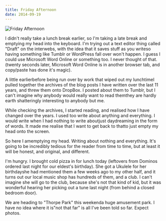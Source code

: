 ```yaml
---
title: Friday Afternoon
date: 2014-09-19
---
```


![Friday Afternoon](https://source.unsplash.com/_nRpqIBM40Q/1600x900)

I didn't really take a lunch break earlier, so I'm taking a late break and emptying my head into the keyboard. I'm trying out a text editor thing called "Draft" on the interwebs, with the idea that it saves stuff as you writeso having something like Tumblr or WordPress fall over won't happen. I guess I could use Microsoft Word Online or something too. I never thought of that.(twenty seconds later, Microsoft Word Online is in another browser tab, and copy/paste has done it's magic).

A little earlierbefore being run over by work that wiped out my lunchtimeI pulled together the archives of the blog posts I have written over the last 11 years, and threw them onto DropBox. I posted about them to Tumblr, but I can't imagine why anybody would really want to read themthey are hardly earth shatteringly interesting to anybody but me.

While checking the archives, I started reading, and realised how I have changed over the years. I used too write about anything and everything. I would write when I had nothing to write aboutjust daydreaming in the form of words. It made me realise that I want to get back to thatto just empty my head onto the screen.

So here I amemptying my head. Writing about nothing and everything. It's going to be incredibly tedious for the reader from time to time, but at least it will be honest, and original, and different.

I'm hungry. I brought cold pizza in for lunch today (leftovers from Dominos ordered last night for our eldest's birthday). She got a Ukulele for her birthdayshe had mentioned them a few weeks ago to my other half, and it turns out our local music shop has hundreds of them, and a club. I can't imagine she will go to the club, because she's not that kind of kid, but it was wonderful hearing her picking out a tune last night (from behind a closed bedroom door).

We are heading to "Thorpe Park" this weekenda huge amusement park. I have no idea where it is"not that far" is all I've been told so far. Expect photos.